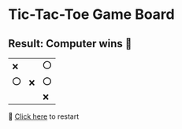 # Tic-Tac-Toe Game Board
## Result: Computer wins 🤖
|   |   |   |
|---|---|---|
|❌ |  |⭕ |
|⭕ |❌ |⭕ |
|  |  |❌ |

🔄 [Click here](EEEEEEEEE.md) to restart